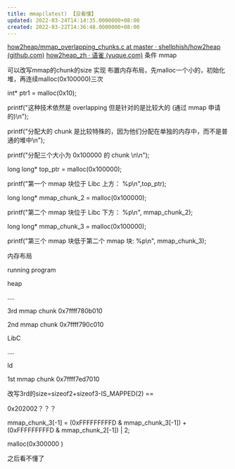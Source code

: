 ```yaml
---
title: mmap(latest) 【没看懂】
updated: 2022-03-24T14:14:35.0000000+08:00
created: 2022-03-22T14:36:48.0000000+08:00
---
```


[how2heap/mmap_overlapping_chunks.c at master · shellphish/how2heap (github.com)](https://github.com/shellphish/how2heap/blob/master/glibc_2.31/mmap_overlapping_chunks.c)
[how2heap_zh · 语雀 (yuque.com)](https://www.yuque.com/hxfqg9/bin/ape5up#jNP2I)
条件
mmap

可以改写mmap的chunk的size
实现
布置内存布局，先malloc一个小的，初始化堆，再连续malloc(0x100000)三次

int\* ptr1 = malloc(0x10);

printf("这种技术依然是 overlapping 但是针对的是比较大的 (通过 mmap 申请的)\n");

printf("分配大的 chunk 是比较特殊的，因为他们分配在单独的内存中，而不是普通的堆中\n");

printf("分配三个大小为 0x100000 的 chunk \n\n");

long long\* top_ptr = malloc(0x100000);

printf("第一个 mmap 块位于 Libc 上方： %p\n",top_ptr);

long long\* mmap_chunk_2 = malloc(0x100000);

printf("第二个 mmap 块位于 Libc 下方： %p\n", mmap_chunk_2);

long long\* mmap_chunk_3 = malloc(0x100000);

printf("第三个 mmap 块低于第二个 mmap 块: %p\n", mmap_chunk_3);

内存布局

running program

heap

....

3rd mmap chunk 0x7ffff780b010

2nd mmap chunk 0x7ffff790c010

LibC

....

ld

1st mmap chunk 0x7ffff7ed7010

改写3rd的size=sizeof2+sizeof3-IS_MAPPED(2) ==

0x202002？？？

mmap_chunk_3\[-1\] = (0xFFFFFFFFFD & mmap_chunk_3\[-1\]) + (0xFFFFFFFFFD & mmap_chunk_2\[-1\]) \| 2;

malloc(0x300000 )

之后看不懂了
